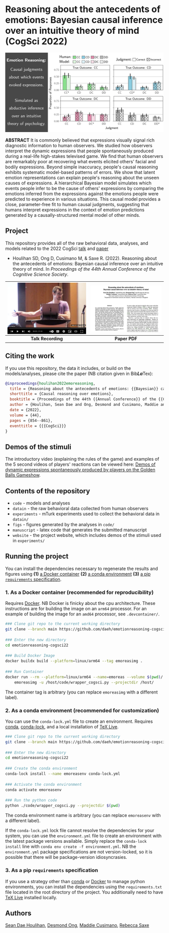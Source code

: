 # Reasoning about the antecedents of emotions: Bayesian causal inference over an intuitive theory of mind (CogSci 2022)

![Emotion Reasoning Splash Image](website/src/assets/images/splash-thumbnail.png)

**ABSTRACT** It is commonly believed that expressions visually signal rich diagnostic information to human observers. We studied how observers interpret the dynamic expressions that people spontaneously produced during a real-life high-stakes televised game. We find that human observers are remarkably poor at recovering what events elicited others' facial and bodily expressions. Beyond simple inaccuracy, people's causal reasoning exhibits systematic model-based patterns of errors. We show that latent emotion representations can explain people's reasoning about the unseen causes of expressions. A hierarchical Bayesian model simulates which events people infer to be the cause of others' expressions by comparing the emotions inferred from the expressions against the emotions people were predicted to experience in various situations. This causal model provides a close, parameter-free fit to human causal judgments, suggesting that humans interpret expressions in the context of emotion predictions generated by a causally-structured mental model of other minds.

## Project

This repository provides all of the raw behavioral data, analyses, and models related to the 2022 CogSci [talk](https://youtu.be/racs6deM2o4) and [paper](https://escholarship.org/uc/item/7sn3w3n2)

- Houlihan SD, Ong D, Cusimano M, \& Saxe R. (2022). Reasoning about the antecedents of emotions: Bayesian causal inference over an intuitive theory of mind. In *Proceedings of the 44th Annual Conference of the Cognitive Science Society*. 


| <a href="https://youtu.be/racs6deM2o4"><img title="Dae Houlihan presenting at CogSci2022" alt="Dae Houlihan presenting at CogSci2022" src="./website/dist/assets/images/youtube_thumbnail.png" width=900 align=center></a> | <a href="https://escholarship.org/uc/item/7sn3w3n2"><img title="Emotion Reasoning Paper" alt="Emotion Reasoning Paper" src="./website/dist/assets/images/paper_thumbnail.png" width=900 align=center></a> |
| :----------------------------------------------------------: | :----------------------------------------------------------: |
|                      **Talk Recording**                      |                        **Paper PDF**                         |

## Citing the work

If you use this repository, the data it includes, or build on the models/analyses, please cite the paper (NB citation given in Bib***La***Tex):

```BibTeX
@inproceedings{houlihan2022emoreasoning,
  title = {Reasoning about the antecedents of emotions: {{Bayesian}} causal inference over an intuitive theory of mind},
  shorttitle = {Causal reasoning over emotions},
  booktitle = {Proceedings of the 44th {{Annual Conference}} of the {{Cognitive Science Society}}},
  author = {Houlihan, Sean Dae and Ong, Desmond and Cusimano, Maddie and Saxe, Rebecca},
  date = {2022},
  volume = {44},
  pages = {854--861},
  eventtitle = {{{CogSci}}}
}
```


## Demos of the stimuli

The introductory video (explaining the rules of the game) and examples of the 5 second videos of players' reactions can be viewed here: [Demos of dynamic expressions spontaneously produced by players on the Golden Balls Gameshow](https://daeh.info/p/emotionreasoning-cogsci2022/).

## Contents of the repository

- `code` - models and analyses
- `datain` - the raw behavioral data collected from human observers
- `experiments` - mTurk experiments used to collect the behavioral data in `datain/`
- `figs` - figures generated by the analyses in `code/`
- `manuscript` - latex code that generates the submitted manuscript
- `website` - the project website, which includes demos of the stimuli used in `experiments/`

## Running the project

You can install the dependencies necessary to regenerate the results and figures using **(1)** [a Docker container](#1-as-a-docker-container-recommended-for-reproducibility) **(2)** [a conda environment](#2-as-a-conda-environment-recommended-for-customization) **(3)** [a pip `requirements` specification](#3-as-a-pip-requirements-specification).

### 1. As a Docker container (recommended for reproducibility)

Requires [Docker](https://www.docker.com/). NB Docker is finicky about the cpu architecture. These instructions are for building the image on an `arm64` processor. For an example of building the image for an `amd64` processor, see `.devcontainer/`.

```bash
### Clone git repo to the current working directory
git clone --branch main https://github.com/daeh/emotionreasoning-cogsci22.git emotionreasoning-cogsci22

### Enter the new directory
cd emotionreasoning-cogsci22

### Build Docker Image
docker buildx build --platform=linux/arm64 --tag emoreasimg .

### Run Container
docker run --rm --platform=linux/arm64 --name=emoreas --volume $(pwd)/:/host/ \
    emoreasimg -u /host/code/wrapper_cogsci.py --projectdir /host/
```

The container tag is arbitrary (you can replace `emoreasimg` with a different label).

### 2. As a conda environment (recommended for customization)

You can use the `conda-lock.yml` file to create an environment. Requires [conda](https://docs.conda.io/en/latest/), [conda-lock](https://github.com/conda-incubator/conda-lock), and a local installation of [TeX Live](https://www.tug.org/texlive/). 

```bash
### Clone git repo to the current working directory
git clone --branch main https://github.com/daeh/emotionreasoning-cogsci22.git emotionreasoning-cogsci22

### Enter the new directory
cd emotionreasoning-cogsci22

### Create the conda environment
conda-lock install --name emoreasenv conda-lock.yml

### Activate the conda environment
conda activate emoreasenv

### Run the python code
python ./code/wrapper_cogsci.py --projectdir $(pwd)
```

The conda environment name is arbitrary (you can replace `emoreasenv` with a different label). 

If the `conda-lock.yml` lock file cannot resolve the dependencies for your system, you can use the `environment.yml` file to create an environment with the latest package versions available. Simply replace the `conda-lock install` line with `conda env create -f environment.yml`. NB the `environment.yml` package specifications are not version-locked, so it is possible that there will be package-version idiosyncrasies.

### 3. As a pip `requirements` specification

If you use a strategy other than [conda](https://docs.conda.io/en/latest/) or [Docker](https://www.docker.com/) to manage python environments, you can install the dependencies using the `requirements.txt` file located in the root directory of the project. You additionally need to have [TeX Live](https://www.tug.org/texlive/) installed locally. 

## Authors

[Sean Dae Houlihan](https://daeh.info), [Desmond Ong](https://web.stanford.edu/~dco/), [Maddie Cusimano](http://www.mit.edu/~mcusi/home.html), [Rebecca Saxe](https://saxelab.mit.edu)

